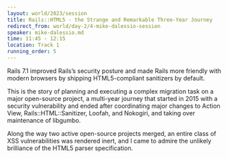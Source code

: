 ```yaml
---
layout: world/2023/session
title: Rails::HTML5 - the Strange and Remarkable Three-Year Journey
redirect_from: world/day-2/4-mike-dalessio-session
speaker: mike-dalessio.md
time: 11:45 - 12:15
location: Track 1
running_order: 5
---
```


Rails 7.1 improved Rails’s security posture and made Rails more friendly with modern browsers by shipping HTML5-compliant sanitizers by default.

This is the story of planning and executing a complex migration task on a major open-source project, a multi-year journey that started in 2015 with a security vulnerability and ended after coordinating major changes to Action View, Rails::HTML::Sanitizer, Loofah, and Nokogiri, and taking over maintenance of libgumbo.

Along the way two active open-source projects merged, an entire class of XSS vulnerabilities was rendered inert, and I came to admire the unlikely brilliance of the HTML5 parser specification.
